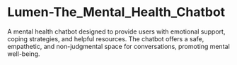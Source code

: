 # Lumen-The_Mental_Health_Chatbot
 A mental health chatbot designed to provide users with emotional support, coping strategies, and helpful resources. The chatbot offers a safe, empathetic, and non-judgmental space for conversations, promoting mental well-being.
